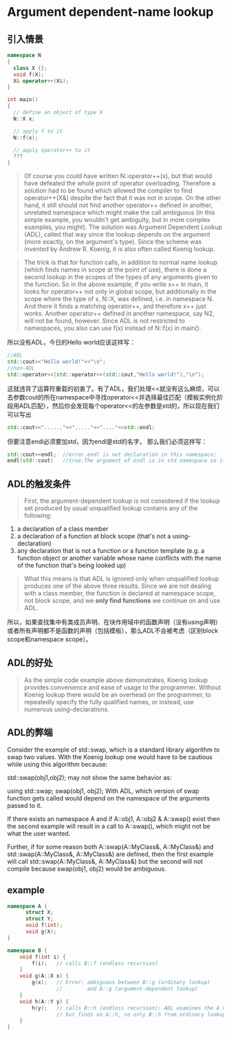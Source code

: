 # Argument dependent-name lookup
## 引入情景
```cpp
namespace N
{
  class X {};
  void f(X);
  X& operator++(X&);
}

int main()
{
  // define an object of type X
  N::X x;

  // apply f to it
  N::f(x);

  // apply operator++ to it
  ???
}
```
> Of course you could have written N::operator++(x), but that would have defeated the whole point of operator overloading. Therefore a solution had to be found which allowed the compiler to find operator++(X&) despite the fact that it was not in scope. On the other hand, it still should not find another operator++ defined in another, unrelated namespace which might make the call ambiguous (in this simple example, you wouldn't get ambiguity, but in more complex examples, you might). The solution was Argument Dependent Lookup (ADL), called that way since the lookup depends on the argument (more exactly, on the argument's type). Since the scheme was invented by Andrew R. Koenig, it is also often called Koenig lookup.

> The trick is that for function calls, in addition to normal name lookup (which finds names in scope at the point of use), there is done a second lookup in the scopes of the types of any arguments given to the function. So in the above example, if you write x++ in main, it looks for operator++ not only in global scope, but additionally in the scope where the type of x, N::X, was defined, i.e. in namespace N. And there it finds a matching operator++, and therefore x++ just works. Another operator++ defined in another namespace, say N2, will not be found, however. Since ADL is not restricted to namespaces, you also can use f(x) instead of N::f(x) in main().

所以没有ADL，今日的Hello world应该这样写：
```cpp
//ADL
std::cout<<"Hello world!"<<"\n";
//non-ADL
std::operator<<(std::operator<<(std::cout,"Hello world!"),"\n");
```
这就违背了运算符重载的初衷了。有了ADL，我们处理<<就没有这么麻烦，可以去参数cout的所在namespace中寻找operator<<并选择最佳匹配（模板实例化阶段用ADL匹配），然后你会发现每个operator<<的左参数是std的，所以现在我们可以写出
```cpp
std::cout<<"......"<<"....."<<"...."<<std::endl;
```
但要注意endl必须要加std，因为endl是std的名字，
那么我们必须这样写：
```cpp
std::cout<<endl;  //error.endl is not declaration in this namespace;
endl(std::cout)   //true.The argument of endl is in std namespace so it finds the std::endl;
```
## ADL的触发条件
> First, the argument-dependent lookup is not considered if the lookup set produced by usual unqualified lookup contains any of the following:<br>
1) a declaration of a class member<br>
2) a declaration of a function at block scope (that's not a using-declaration)<br>
3) any declaration that is not a function or a function template (e.g. a function object or another variable whose name conflicts with the name of the function that's being looked up)<br>

> What this means is that ADL is ignored only when unqualified lookup produces one of the above three results. Since we are not dealing with a class member, the function is declared at namespace scope, not block scope, and we **only find functions** we continue on and use ADL.

所以，如果查找集中有类成员声明、在块作用域中的函数声明（没有using声明）或者所有声明都不是函数的声明（包括模板），那么ADL不会被考虑（区别block scope和namespace scope）。
## ADL的好处
> As the simple code example above demonstrates, Koenig lookup provides convenience and ease of usage to the programmer. Without Koenig lookup there would be an overhead on the programmer, to repeatedly specify the fully qualified names, or instead, use numerous using-declarations.

## ADL的弊端
Consider the example of std::swap, which is a standard library algorithm to swap two values. With the Koenig lookup one would have to be cautious while using this algorithm because:

std::swap(obj1,obj2);
may not show the same behavior as:

using std::swap;
swap(obj1, obj2);
With ADL, which version of swap function gets called would depend on the namespace of the arguments passed to it.

If there exists an namespace A and if A::obj1, A::obj2 & A::swap() exist then the second example will result in a call to A::swap(), which might not be what the user wanted.

Further, if for some reason both A::swap(A::MyClass&, A::MyClass&) and std::swap(A::MyClass&, A::MyClass&) are defined, then the first example will call std::swap(A::MyClass&, A::MyClass&) but the second will not compile because swap(obj1, obj2) would be ambiguous.
## example
```cpp
namespace A {
      struct X;
      struct Y;
      void f(int);
      void g(X);
}

namespace B {
    void f(int i) {
        f(i);   // calls B::f (endless recursion)
    }
    void g(A::X x) {
        g(x);   // Error: ambiguous between B::g (ordinary lookup)
                //        and A::g (argument-dependent lookup)
    }
    void h(A::Y y) {
        h(y);   // calls B::h (endless recursion): ADL examines the A namespace
                // but finds no A::h, so only B::h from ordinary lookup is used
    }
}
```
